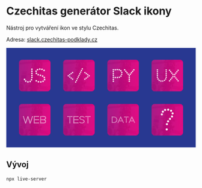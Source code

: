 # Czechitas generátor Slack ikony

Nástroj pro vytváření ikon ve stylu Czechitas.

Adresa: [slack.czechitas-podklady.cz](https://slack.czechitas-podklady.cz/)

![ukázka](og-image.jpg)

## Vývoj

```bash
npx live-server
```
